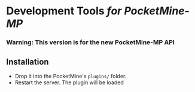 # Development Tools <em>for PocketMine-MP</em>

### Warning: This version is for the new PocketMine-MP API

## Installation
- Drop it into the PocketMine's `plugins/` folder.
- Restart the server. The plugin will be loaded

